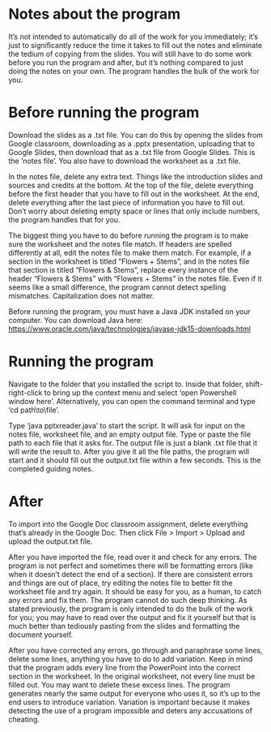 # Notes about the program

It’s not intended to automatically do all of the work for you immediately; it’s just to significantly reduce the time it takes to fill out the notes and eliminate the tedium of copying from the slides. You will still have to do some work before you run the program and after, but it’s nothing compared to just doing the notes on your own. The program handles the bulk of the work for you.

# Before running the program
Download the slides as a .txt file. You can do this by opening the slides from Google classroom, downloading as a .pptx presentation, uploading that to Google Slides, then download that as a .txt file from Google Slides. This is the ‘notes file’. You also have to download the worksheet as a .txt file. 

In the notes file, delete any extra text. Things like the introduction slides and sources and credits at the bottom. At the top of the file, delete everything before the first header that you have to fill out in the worksheet. At the end, delete everything after the last piece of information you have to fill out. Don’t worry about deleting empty space or lines that only include numbers, the program handles that for you.

The biggest thing you have to do before running the program is to make sure the worksheet and the notes file match. If headers are spelled differently at all, edit the notes file to make them match. For example, if a section in the worksheet is titled “Flowers + Stems”, and in the notes file that section is titled “Flowers & Stems”, replace every instance of the header “Flowers & Stems” with “Flowers + Stems” in the notes file. Even if it seems like a small difference, the program cannot detect spelling mismatches. Capitalization does not matter.

Before running the program, you must have a Java JDK installed on your computer. You can download Java here:
https://www.oracle.com/java/technologies/javase-jdk15-downloads.html

# Running the program
Navigate to the folder that you installed the script to. Inside that folder, shift-right-click to bring up the context menu and select ‘open Powershell window here’. Alternatively, you can open the command terminal and type ‘cd path\to\file’.

Type ‘java pptxreader.java’ to start the script. It will ask for input on the notes file, worksheet file, and an empty output file. Type or paste the file path to each file that it asks for. The output file is just a blank .txt file that it will write the result to. After you give it all the file paths, the program will start and it should fill out the output.txt file within a few seconds. This is the completed guiding notes.

# After
To import into the Google Doc classroom assignment, delete everything that’s already in the Google Doc. Then click File > Import > Upload and upload the output.txt file. 

After you have imported the file, read over it and check for any errors. The program is not perfect and sometimes there will be formatting errors (like when it doesn’t detect the end of a section). If there are consistent errors and things are out of place, try editing the notes file to better fit the worksheet file and try again. It should be easy for you, as a human, to catch any errors and fix them. The program cannot do such deep thinking. As stated previously, the program is only intended to do the bulk of the work for you; you may have to read over the output and fix it yourself but that is much better than tediously pasting from the slides and formatting the document yourself.

After you have corrected any errors, go through and paraphrase some lines, delete some lines, anything you have to do to add variation. Keep in mind that the program adds every line from the PowerPoint into the correct section in the worksheet. In the original worksheet, not every line must be filled out. You may want to delete these excess lines. The program generates nearly the same output for everyone who uses it, so it’s up to the end users to introduce variation. Variation is important because it makes detecting the use of a program impossible and deters any accusations of cheating.
